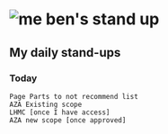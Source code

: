 # ![me](https://avatars2.githubusercontent.com/u/5232044?s=50&v=4) ben's stand up

## My daily stand-ups
    
### Today
    
    Page Parts to not recommend list 
    AZA Existing scope
    LHMC [once I have access]
    AZA new scope [once approved]
